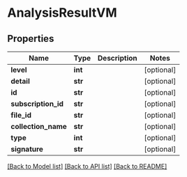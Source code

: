 # AnalysisResultVM


## Properties
Name | Type | Description | Notes
------------ | ------------- | ------------- | -------------
**level** | **int** |  | [optional] 
**detail** | **str** |  | [optional] 
**id** | **str** |  | [optional] 
**subscription_id** | **str** |  | [optional] 
**file_id** | **str** |  | [optional] 
**collection_name** | **str** |  | [optional] 
**type** | **int** |  | [optional] 
**signature** | **str** |  | [optional] 

[[Back to Model list]](../README.md#documentation-for-models) [[Back to API list]](../README.md#documentation-for-api-endpoints) [[Back to README]](../README.md)


